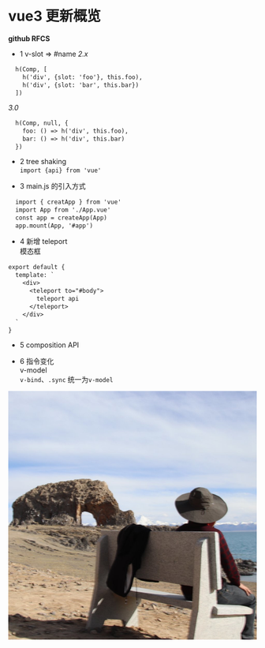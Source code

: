 # vue3 更新概览

**github RFCS**

- 1 v-slot => #name
  _2.x_

```
  h(Comp, [
    h('div', {slot: 'foo'}, this.foo),
    h('div', {slot: 'bar', this.bar})
  ])
```

_3.0_

```
  h(Comp, null, {
    foo: () => h('div', this.foo),
    bar: () => h('div', this.bar)
  })
```

- 2 tree shaking  
  `import {api} from 'vue'`

- 3 main.js 的引入方式

```
  import { creatApp } from 'vue'
  import App from './App.vue'
  const app = createApp(App)
  app.mount(App, '#app')
```

- 4 新增 teleport  
  模态框

```
export default {
  template: `
    <div>
      <teleport to="#body">
        teleport api
      </teleport>
    </div>
  `
}
```

- 5 composition API

- 6 指令变化  
  v-model  
  `v-bind`、`.sync` 统一为`v-model`

![头像](../public/img/avator.jpg)
